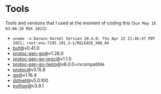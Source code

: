 # Tools

Tools and versions that I used at the moment of coding this (`Sun May 16 03:06:10 MSK 2021`):

- `uname -v`: `Darwin Kernel Version 20.4.0: Thu Apr 22 21:46:47 PDT 2021; root:xnu-7195.101.2~1/RELEASE_X86_64`
- [buf](https://github.com/bufbuild/buf)@v0.41.0
- [protoc-gen-go](https://github.com/protocolbuffers/protobuf-go/blob/f2d1f6cbe10b90d22296ea09a7217081c2798009/cmd/protoc-gen-go)@v1.26.0
- [protoc-gen-go-grpc](https://github.com/grpc/grpc-go/blob/938f6e2f7550e542bd78f3b9e8812665db109e02/cmd/protoc-gen-go-grpc)@v1.1.0
- [protoc-gen-go-twirp](https://github.com/twitchtv/twirp/blob/c16951c894c7a9a9ac31383bab05214324576a77/protoc-gen-twirp)@v8.0.0+incompatible
- [protoc](https://github.com/protocolbuffers/protobuf)@v3.15.8
- [go](https://golang.org/)@v1.16.4
- [dotnet](https://dotnet.microsoft.com/download)@v5.0.100
- [python](https://www.python.org/downloads/)@v3.9.1
